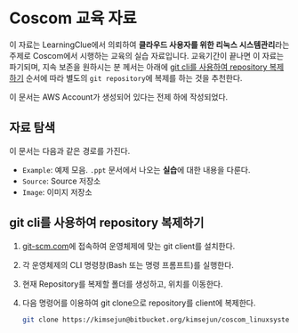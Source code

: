 # Coscom 교육 자료
이 자료는 LearningClue에서 의뢰하여 **클라우드 사용자를 위한 리눅스 시스템관리**라는 주제로 Coscom에서 시행하는 교육의 실습 자료입니다. 교육기간이 끝나면 이 자료는 파기되며, 지속 보존을 원하시는 분 께서는 아래에 [git cli를 사용하여 repository 복제하기](#git_cli를_사용하여_repository_복제하기) 순서에 따라 별도의 `git repository`에 복제를 하는 것을 추천한다.

이 문서는 AWS Account가 생성되어 있다는 전제 하에 작성되었다.

## 자료 탐색
이 문서는 다음과 같은 경로를 가진다.
- `Example`: 예제 모음. `.ppt` 문서에서 나오는 **실습**에 대한 내용을 다룬다.
- `Source`: Source 저장소
- `Image`: 이미지 저장소

## git cli를 사용하여 repository 복제하기
1. [git-scm.com](https://git-scm.com/downloads)에 접속하여 운영체제에 맞는 git client를 설치한다.

2. 각 운영체제의 CLI 명령창(Bash 또는 명령 프롬프트)를 실행한다.

3. 현재 Repository를 복제할 폴더를 생성하고, 위치를 이동한다.

4. 다음 명령어를 이용하여 git clone으로 repository를 client에 복제한다.
    ```bash
    git clone https://kimsejun@bitbucket.org/kimsejun/coscom_linuxsystem_management.git
    ```